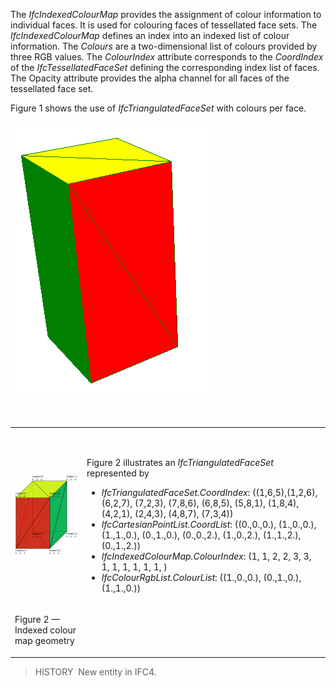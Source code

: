 ﻿The _IfcIndexedColourMap_ provides the assignment of colour information to individual faces. It is used for colouring faces of tessellated face sets. The _IfcIndexedColourMap_ defines an index into an indexed list of colour information. The _Colours_ are a two-dimensional list of colours provided by three RGB values. The _ColourIndex_ attribute corresponds to the _CoordIndex_ of the _IfcTessellatedFaceSet_ defining the corresponding index list of faces. The Opacity attribute provides the alpha channel for all faces of the tessellated face set.

Figure 1 shows the use of _IfcTriangulatedFaceSet_ with colours per face.

!["IfcIndexedColourMap_01"](../../../../../../figures/ifcindexedcolourmap-fig1.png "Figure 1 &mdash; Indexed colour map")

&nbsp;

<table>
  <tr>
    <td><img src="../../../../../../figures/ifcindexedcolourmap_example-01.png" alt="IfcIndexedColourMap_example-01"></td>
    <td>
      <p>&nbsp;</p>
      Figure 2 illustrates an <i>IfcTriangulatedFaceSet</i> represented by
      <ul>
        <li class="small"><em>IfcTriangulatedFaceSet.CoordIndex</em>: ((1,6,5),(1,2,6), (6,2,7), (7,2,3), (7,8,6), (6,8,5), (5,8,1), (1,8,4), (4,2,1), (2,4,3), (4,8,7), (7,3,4))</li>
        <li class="small"><em>IfcCartesianPointList.CoordList</em>: ((0.,0.,0.), (1.,0.,0.), (1.,1.,0.), (0.,1.,0.), (0.,0.,2.), (1.,0.,2.), (1.,1.,2.), (0.,1.,2.))</li>
        <li class="small"><em>IfcIndexedColourMap.ColourIndex</em>: (1, 1, 2, 2, 3, 3, 1, 1, 1, 1, 1, 1, )</li>
        <li class="small"><em>IfcColourRgbList.ColourList</em>: ((1.,0.,0.), (0.,1.,0.), (1.,1.,0.))</li>
      </ul>
    </td>
  </tr>
  <tr>
    <td><p class="figure">Figure 2 &mdash; Indexed colour map geometry </p></td>
    <td>&nbsp;</td>
  </tr>
</table>

> HISTORY&nbsp; New entity in IFC4.